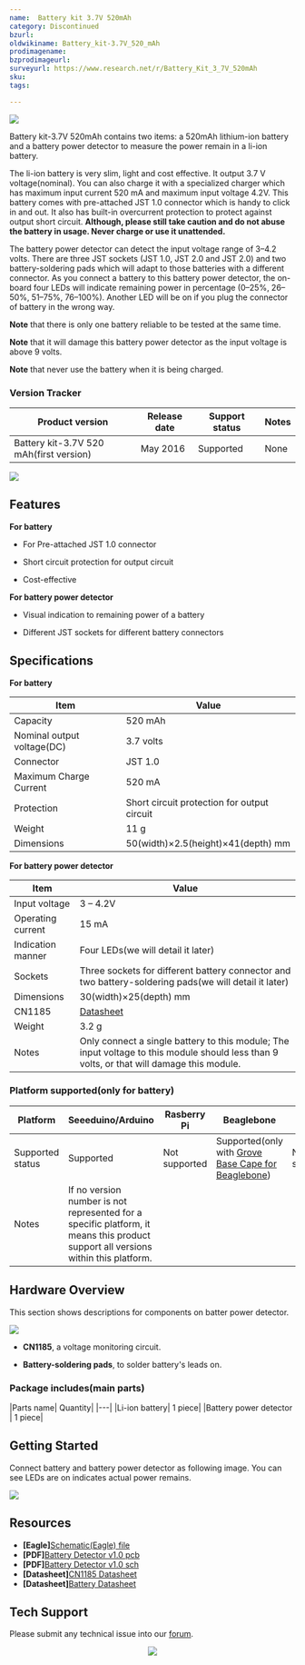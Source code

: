 ```yaml
---
name:  Battery kit 3.7V 520mAh
category: Discontinued
bzurl:
oldwikiname: Battery_kit-3.7V_520_mAh
prodimagename:
bzprodimageurl:
surveyurl: https://www.research.net/r/Battery_Kit_3_7V_520mAh
sku:
tags:

---
```


![](https://github.com/SeeedDocument/Battery-kit-3.7V_520-mAh/raw/master/img/Battery_kit-3.7V_520mAh_Product_View_960.jpg)

Battery kit-3.7V 520mAh contains two items: a 520mAh lithium-ion battery and a battery power detector to measure the power remain in a li-ion battery.

The li-ion battery is very slim, light and cost effective. It output 3.7 V voltage(nominal). You can also charge it with a specialized charger which has maximum input current 520 mA and maximum input voltage 4.2V. This battery comes with pre-attached JST 1.0 connector which is handy to click in and out. It also has built-in overcurrent protection to protect against output short circuit. **Although, please still take caution and do not abuse the battery in usage. Never charge or use it unattended.**

The battery power detector can detect the input voltage range of 3–4.2 volts. There are three JST sockets (JST 1.0, JST 2.0 and JST 2.0) and two battery-soldering pads which will adapt to those batteries with a different connector. As you connect a battery to this battery power detector, the on-board four LEDs will indicate remaining power in percentage (0–25%, 26–50%, 51–75%, 76–100%). Another LED will be on if you plug the connector of battery in the wrong way.

**Note** that there is only one battery reliable to be tested at the same time.

**Note**  that it will damage this battery power detector as the input voltage is above 9 volts.

**Note**  that never use the battery when it is being charged.

###  Version Tracker ###



|Product version | Release date |Support status | Notes|
|---|---|---|---|
| Battery kit-3.7V 520 mAh(first version)|  May 2016 | Supported | None|

[![](https://raw.githubusercontent.com/SeeedDocument/Seeed-WiKi/master/docs/images/get_one_now.png) ](http://www.seeedstudio.com/depot/Battery-kit37V-520mAh-p-2646.html)

##  Features ##

**For battery**

- For Pre-attached JST 1.0 connector

- Short circuit protection for output circuit

- Cost-effective

**For battery power detector**

- Visual indication to remaining power of a battery

- Different JST sockets for different battery connectors

##  Specifications ##

**For battery**

|Item|Value|
|--|--|
 |Capacity  |520 mAh|
 |Nominal output voltage(DC) | 3.7 volts|
| Connector  | JST 1.0|
  |Maximum Charge Current|  520 mA|
|  Protection | Short circuit protection for output circuit|
 |Weight | 11 g|
  |Dimensions |  50(width)×2.5(height)×41(depth) mm|

**For battery power detector**

|Item|Value|
|---|---|
 |Input voltage | 3 – 4.2V|
 |Operating current |15 mA|
 |Indication manner   |Four LEDs(we will detail it later)|
|Sockets   |Three sockets for different battery connector and two battery-soldering pads(we will detail it later)|
 |Dimensions |  30(width)×25(depth) mm|
 |CN1185| [Datasheet](https://github.com/SeeedDocument/Battery-kit-3.7V_520-mAh/raw/master/res/CN1185_Datasheet.pdf)|
|  Weight | 3.2 g|
 |Notes | Only connect a single battery to this module; The input voltage to this module should less than 9 volts, or that will damage this module.|

###  Platform supported(only for battery) ###



|Platform |Seeeduino/Arduino|  Rasberry Pi |  Beaglebone | LinkIt ONE|
|--|--|--|--|--|
 |Supported status| Supported|  Not supported | Supported(only with [Grove Base Cape for Beaglebone](https://seeeddoc.github.io/Grove_Base_Cape_for_BeagleBone_v2/)) | Not supported|
 |Notes|  If no version number is not represented for a specific platform, it means this product support all versions within this platform.|||||

##  Hardware Overview  ##

This section shows descriptions for components on batter power detector.

![](https://github.com/SeeedDocument/Battery-kit-3.7V_520-mAh/raw/master/img/Battery_kit-3.7V_520mAh_Battery_power_detector_components_description_1200_s.jpg)

- **CN1185**, a voltage monitoring circuit.

- **Battery-soldering pads**, to solder battery's leads on.

### Package includes(main parts)  ###


|Parts name|    Quantity|
|---|
  |Li-ion battery|  1 piece|
  |Battery power detector | 1 piece|

##  Getting Started  ##

Connect battery and battery power detector as following image. You can see LEDs are on indicates actual power remains.

![](https://github.com/SeeedDocument/Battery-kit-3.7V_520-mAh/raw/master/img/Battery_kit-3.7V_520mAh_Battery_power_demo_1200_s.jpg)


##  Resources ##

- **[Eagle]**[Schematic(Eagle) file](https://github.com/SeeedDocument/Battery-kit-3.7V_520-mAh/raw/master/res/Battery_kit-3.7V_520mAh_Schematics.zip)
- **[PDF]**[Battery Detector v1.0 pcb](https://github.com/SeeedDocument/Battery-kit-3.7V_520-mAh/raw/master/res/Battery%20Detector%20v1.0pcb.pdf)
- **[PDF]**[Battery Detector v1.0 sch](https://github.com/SeeedDocument/Battery-kit-3.7V_520-mAh/raw/master/res/Battery%20Detector%20v1.0.pdf)
- **[Datasheet]**[CN1185 Datasheet](https://github.com/SeeedDocument/Battery-kit-3.7V_520-mAh/raw/master/res/CN1185_Datasheet.pdf)
- **[Datasheet]**[Battery Datasheet](https://github.com/SeeedDocument/Battery-kit-3.7V_520-mAh/raw/master/res/Lithium-ion_Battery_3.7V-520mAH_Datasheet.pdf)

## Tech Support
Please submit any technical issue into our [forum](http://forum.seeedstudio.com/). <br /><p style="text-align:center"><a href="https://www.seeedstudio.com/act-4.html" target="_blank"><img src="https://github.com/SeeedDocument/Wiki_Banner/raw/master/new_product.jpg" /></a></p>